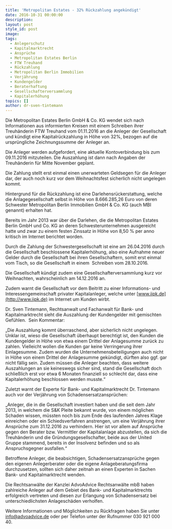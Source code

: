 ```yaml
---
title: 'Metropolitan Estates - 32% Rückzahlung angekündigt'
date: 2016-10-31 00:00:00
description:
layout: post
style_id: post
image:
tags:
  - Anlegerschutz
  - Kapitalmarktrecht
  - Ansprüche
  - Metropolitan Estates Berlin
  - FTW Treuhand
  - Rückzahlung
  - Metropolitan Berlin Immobilien
  - Verjährung
  - Kundengelder
  - Beraterhaftung
  - Gesellschafterversammlung
  - Kapitalerhöhung
topics: []
author: dr-sven-tintemann
---
```



Die Metropolitan Estates Berlin GmbH & Co. KG wendet sich nach Informationen aus informierten Kreisen mit einem Schreiben ihrer Treuhänderin FTW Treuhand vom 01.11.2016 an die Anleger der Gesellschaft und kündigt eine Kapitalrückzahlung in Höhe von 32%, bezogen auf die ursprüngliche Zeichnungssumme der Anleger an.

Die Anleger werden aufgefordert, eine aktuelle Kontoverbindung bis zum 09.11.2016 mitzuteilen. Die Auszahlung ist dann nach Angaben der Treuhänderin für Mitte November geplant.

Die Zahlung stellt erst einmal einen unerwarteten Geldsegen für die Anleger dar, der auch noch kurz vor dem Weihnachtsfest sicherlich nicht ungelegen kommt.

Hintergrund für die Rückzahlung ist eine Darlehensrückerstattung, welche die Anlagegesellschaft selbst in Höhe von 8.666.285,26 Euro von deren Schwester Metropolitan Berlin Immobilien GmbH & Co. KG (auch MBI genannt) erhalten hat.

Bereits im Jahr 2013 war über die Darlehen, die die Metropolitan Estates Berlin GmbH und Co. KG an deren Schwesterunternehmen ausgereicht hatte und zwar zu einem festen Zinssatz in Höhe von 8,50 % per anno kritisch im Internet berichtet worden.

Durch die Zahlung der Schwestergesellschaft ist eine am 26.04.2016 durch die Gesellschaft beschlossene Kapitalerhöhung, also eine Aufnahme neuer Gelder durch die Gesellschaft bei ihren Gesellschaftern, somit erst einmal vom Tisch, so die Gesellschaft in einem  Schreiben vom 28.10.2016.

Die Gesellschaft kündigt zudem eine Gesellschafterversammlung kurz vor Weihnachten, wahrscheinlich am 14.12.2016 an.

Zudem warnt die Gesellschaft vor dem Beitritt zu einer Informations- und Interessengemeinschaft privater Kapitalanleger, welche unter [www.iipk.de](http://www.iipk.de) im Internet um Kunden wirbt.

Dr. Sven Tintemann, Rechtsanwalt und Fachanwalt für Bank- und Kapitalmarktrecht sieht die Auszahlung der Kundengelder mit gemischten Gefühlen.  Sein Kommentar:

„Die Auszahlung kommt überraschend, aber sicherlich nicht ungelegen. Unklar ist, wieso die Gesellschaft überhaupt berechtigt ist, den Kunden die Kundengelder in Höhe von etwa einem Drittel der Anlagesumme zurück zu zahlen. Vielleicht wollen die Kunden gar keine Verringerung ihrer Einlagesumme. Zudem wurden die Unternehmensbeteiligungen auch nicht in Höhe von einem Drittel der Anlagesumme gekündigt, dürften also ggf. gar nicht fällig sein. Zudem müssen die Anleger beachten, dass weitere Auszahlungen an sie keineswegs sicher sind, stand die Gesellschaft doch schließlich erst vor etwa 6 Monaten finanziell so schlecht dar, dass eine Kapitalerhöhung beschlossen werden musste.“

Zuletzt warnt der Experte für Bank- und Kapitalmarktrecht Dr. Tintemann auch vor der Verjährung von Schadensersatzansprüchen:

„Anleger, die in die Gesellschaft investiert haben und die seit dem Jahr 2013, in welchem die S&K Pleite bekannt wurde, von einem möglichen Schaden wissen, müssten noch bis zum Ende des laufenden Jahres Klage einreichen oder ein Schiedsverfahren anstrengen, um eine Verjährung ihrer Ansprüche zum 31.12.2016 zu verhindern. Hier ist vor allem auf Ansprüche gegen den Berater bzw. Vermittler der Kapitalanlage abzustellen, da sich die Treuhänderin und die Gründungsgesellschafter, beide aus der United Gruppe stammend, bereits in der Insolvenz befinden und so als Anspruchsgegner ausfallen.“

Betroffene Anleger, die beabsichtigen, Schadensersatzansprüche gegen den eigenen Anlegerberater oder die eigene Anlageberatungsfirma durchzusetzen, sollten sich daher zeitnah an einen Experten in Sachen Bank- und Kapitalmarktrecht wenden.

Die Rechtsanwälte der Kanzlei AdvoAdvice Rechtsanwälte mbB haben zahlreiche Anleger auf dem Gebiet des Bank- und Kapitalmarktrechts erfolgreich vertreten und diesen zur Erlangung von Schadensersatz bei unterschiedlichsten Anlageschäden verholfen.

Weitere Informationen und Möglichkeiten zu Rückfragen haben Sie unter info@advoadvice.de oder per Telefon unter der Rufnummer 030 921 000 40.